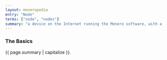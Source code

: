 ```yaml
---
layout: moneropedia
entry: "Node"
terms: ["node", "nodes"]
summary: "a device on the Internet running the Monero software, with a full copy of the Monero blockchain, actively assisting the Monero network"
---
```


### The Basics

{{ page.summary | capitalize }}.